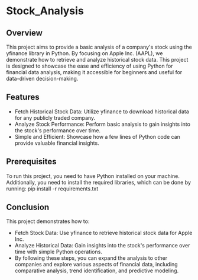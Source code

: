 # Stock_Analysis

## Overview
This project aims to provide a basic analysis of a company's stock using the yfinance library in Python. By focusing on Apple Inc. (AAPL), we demonstrate how to retrieve and analyze historical stock data. This project is designed to showcase the ease and efficiency of using Python for financial data analysis, making it accessible for beginners and useful for data-driven decision-making.

## Features
- Fetch Historical Stock Data: Utilize yfinance to download historical data for any publicly traded company.
- Analyze Stock Performance: Perform basic analysis to gain insights into the stock's performance over time.
- Simple and Efficient: Showcase how a few lines of Python code can provide valuable financial insights.

## Prerequisites
To run this project, you need to have Python installed on your machine. Additionally, you need to install the required libraries, which can be done by running:
pip install -r requirements.txt

## Conclusion
This project demonstrates how to:
- Fetch Stock Data: Use yfinance to retrieve historical stock data for Apple Inc.
- Analyze Historical Data: Gain insights into the stock's performance over time with simple Python operations.
- By following these steps, you can expand the analysis to other companies and explore various aspects of financial data, including comparative analysis, trend identification, and predictive modeling.
